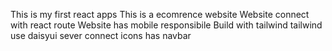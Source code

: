 This is my first react apps 
This is a ecomrence website
Website connect with react route
Website has mobile responsibile
Build with tailwind
tailwind use
daisyui
sever connect
icons
has navbar
